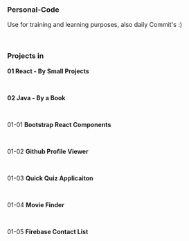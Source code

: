 ### Personal-Code

Use for training and learning purposes, also daily Commit's :)

<br />

### Projects in

**01 React - By Small Projects**

<br />

**02 Java - By a Book**


<br />


01-01 **Bootstrap React Components**

<br />

01-02 **Github Profile Viewer**

<br />

01-03 **Quick Quiz Applicaiton**

<br />

01-04 **Movie Finder**

<br />

01-05 **Firebase Contact List**
